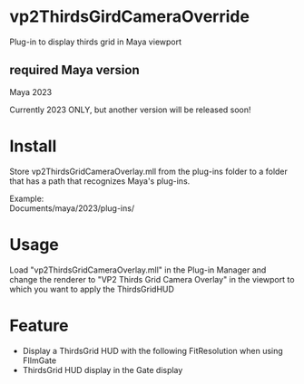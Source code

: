 # vp2ThirdsGirdCameraOverride
Plug-in to display thirds grid in Maya viewport

## required Maya version
Maya 2023

Currently 2023 ONLY, but another version will be released soon!

# Install
Store vp2ThirdsGridCameraOverlay.mll from the plug-ins folder to a folder that has a path that recognizes Maya's plug-ins.

Example:\
Documents/maya/2023/plug-ins/

# Usage
Load "vp2ThirdsGridCameraOverlay.mll" in the Plug-in Manager and change the renderer to "VP2 Thirds Grid Camera Overlay" in the viewport to which you want to apply the ThirdsGridHUD

# Feature
* Display a ThirdsGrid HUD with the following FitResolution when using FIlmGate
* ThirdsGrid HUD display in the Gate display